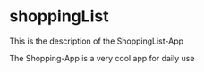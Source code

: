# shoppingList
This is the description of the ShoppingList-App

The Shopping-App is a very cool app for daily use
